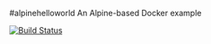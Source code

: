 #alpinehelloworld
An Alpine-based Docker example

[![Build Status](http://192.168.56.106:8080/job/eazylabs/badge/icon)](http://192.168.56.106:8080/job/eazylabs/)
